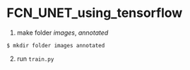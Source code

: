 # FCN_UNET_using_tensorflow

1. make folder *images*, *annotated*
```
$ mkdir folder images annotated
```

2. run `train.py`
